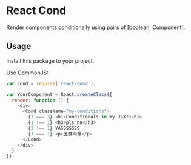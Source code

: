 # React Cond

Render components conditionally using pairs of [boolean, Component].


## Usage

Install this package to your project.

Use CommonJS:

```js
var Cond = require('react-cond');

var YourComponent = React.createClass({
  render: function () {
    <div>
      <Cond className="my-conditions">
        {3 === 3} <h1>Conditionals in my JSX?</h1>
        {1 !== 1} <h3>pls no</h3>
        {2 !== 1} YASSSSSSS
        {1 === 1} <p>医食同源</p>
      </Cond>
    </div>
  }
});
```
